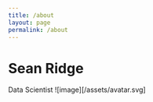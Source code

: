 ```yaml
---
title: /about
layout: page
permalink: /about
---
```


# Sean Ridge
Data Scientist ![image][/assets/avatar.svg]
